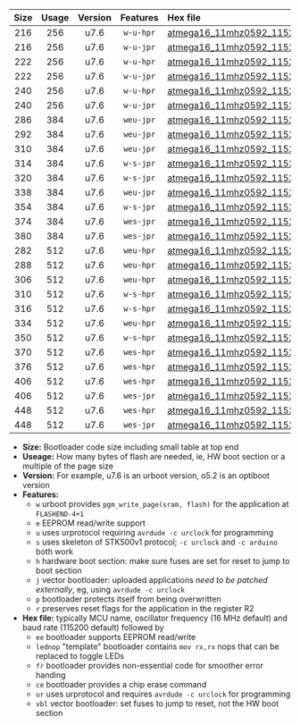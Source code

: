 |Size|Usage|Version|Features|Hex file|
|:-:|:-:|:-:|:-:|:--|
|216|256|u7.6|`w-u-hpr`|[atmega16_11mhz0592_115200bps_ur.hex](https://raw.githubusercontent.com/stefanrueger/urboot/main//atmega16_11mhz0592_115200bps_ur.hex)|
|216|256|u7.6|`w-u-jpr`|[atmega16_11mhz0592_115200bps_ur_vbl.hex](https://raw.githubusercontent.com/stefanrueger/urboot/main//atmega16_11mhz0592_115200bps_ur_vbl.hex)|
|222|256|u7.6|`w-u-hpr`|[atmega16_11mhz0592_115200bps_lednop_ur.hex](https://raw.githubusercontent.com/stefanrueger/urboot/main//atmega16_11mhz0592_115200bps_lednop_ur.hex)|
|222|256|u7.6|`w-u-jpr`|[atmega16_11mhz0592_115200bps_lednop_ur_vbl.hex](https://raw.githubusercontent.com/stefanrueger/urboot/main//atmega16_11mhz0592_115200bps_lednop_ur_vbl.hex)|
|240|256|u7.6|`w-u-hpr`|[atmega16_11mhz0592_115200bps_lednop_fr_ur.hex](https://raw.githubusercontent.com/stefanrueger/urboot/main//atmega16_11mhz0592_115200bps_lednop_fr_ur.hex)|
|240|256|u7.6|`w-u-jpr`|[atmega16_11mhz0592_115200bps_lednop_fr_ur_vbl.hex](https://raw.githubusercontent.com/stefanrueger/urboot/main//atmega16_11mhz0592_115200bps_lednop_fr_ur_vbl.hex)|
|286|384|u7.6|`weu-jpr`|[atmega16_11mhz0592_115200bps_ee_ur_vbl.hex](https://raw.githubusercontent.com/stefanrueger/urboot/main//atmega16_11mhz0592_115200bps_ee_ur_vbl.hex)|
|292|384|u7.6|`weu-jpr`|[atmega16_11mhz0592_115200bps_ee_lednop_ur_vbl.hex](https://raw.githubusercontent.com/stefanrueger/urboot/main//atmega16_11mhz0592_115200bps_ee_lednop_ur_vbl.hex)|
|310|384|u7.6|`weu-jpr`|[atmega16_11mhz0592_115200bps_ee_lednop_fr_ur_vbl.hex](https://raw.githubusercontent.com/stefanrueger/urboot/main//atmega16_11mhz0592_115200bps_ee_lednop_fr_ur_vbl.hex)|
|314|384|u7.6|`w-s-jpr`|[atmega16_11mhz0592_115200bps_vbl.hex](https://raw.githubusercontent.com/stefanrueger/urboot/main//atmega16_11mhz0592_115200bps_vbl.hex)|
|320|384|u7.6|`w-s-jpr`|[atmega16_11mhz0592_115200bps_lednop_vbl.hex](https://raw.githubusercontent.com/stefanrueger/urboot/main//atmega16_11mhz0592_115200bps_lednop_vbl.hex)|
|338|384|u7.6|`weu-jpr`|[atmega16_11mhz0592_115200bps_ee_lednop_fr_ce_ur_vbl.hex](https://raw.githubusercontent.com/stefanrueger/urboot/main//atmega16_11mhz0592_115200bps_ee_lednop_fr_ce_ur_vbl.hex)|
|354|384|u7.6|`w-s-jpr`|[atmega16_11mhz0592_115200bps_lednop_fr_vbl.hex](https://raw.githubusercontent.com/stefanrueger/urboot/main//atmega16_11mhz0592_115200bps_lednop_fr_vbl.hex)|
|374|384|u7.6|`wes-jpr`|[atmega16_11mhz0592_115200bps_ee_vbl.hex](https://raw.githubusercontent.com/stefanrueger/urboot/main//atmega16_11mhz0592_115200bps_ee_vbl.hex)|
|380|384|u7.6|`wes-jpr`|[atmega16_11mhz0592_115200bps_ee_lednop_vbl.hex](https://raw.githubusercontent.com/stefanrueger/urboot/main//atmega16_11mhz0592_115200bps_ee_lednop_vbl.hex)|
|282|512|u7.6|`weu-hpr`|[atmega16_11mhz0592_115200bps_ee_ur.hex](https://raw.githubusercontent.com/stefanrueger/urboot/main//atmega16_11mhz0592_115200bps_ee_ur.hex)|
|288|512|u7.6|`weu-hpr`|[atmega16_11mhz0592_115200bps_ee_lednop_ur.hex](https://raw.githubusercontent.com/stefanrueger/urboot/main//atmega16_11mhz0592_115200bps_ee_lednop_ur.hex)|
|306|512|u7.6|`weu-hpr`|[atmega16_11mhz0592_115200bps_ee_lednop_fr_ur.hex](https://raw.githubusercontent.com/stefanrueger/urboot/main//atmega16_11mhz0592_115200bps_ee_lednop_fr_ur.hex)|
|310|512|u7.6|`w-s-hpr`|[atmega16_11mhz0592_115200bps.hex](https://raw.githubusercontent.com/stefanrueger/urboot/main//atmega16_11mhz0592_115200bps.hex)|
|316|512|u7.6|`w-s-hpr`|[atmega16_11mhz0592_115200bps_lednop.hex](https://raw.githubusercontent.com/stefanrueger/urboot/main//atmega16_11mhz0592_115200bps_lednop.hex)|
|334|512|u7.6|`weu-hpr`|[atmega16_11mhz0592_115200bps_ee_lednop_fr_ce_ur.hex](https://raw.githubusercontent.com/stefanrueger/urboot/main//atmega16_11mhz0592_115200bps_ee_lednop_fr_ce_ur.hex)|
|350|512|u7.6|`w-s-hpr`|[atmega16_11mhz0592_115200bps_lednop_fr.hex](https://raw.githubusercontent.com/stefanrueger/urboot/main//atmega16_11mhz0592_115200bps_lednop_fr.hex)|
|370|512|u7.6|`wes-hpr`|[atmega16_11mhz0592_115200bps_ee.hex](https://raw.githubusercontent.com/stefanrueger/urboot/main//atmega16_11mhz0592_115200bps_ee.hex)|
|376|512|u7.6|`wes-hpr`|[atmega16_11mhz0592_115200bps_ee_lednop.hex](https://raw.githubusercontent.com/stefanrueger/urboot/main//atmega16_11mhz0592_115200bps_ee_lednop.hex)|
|406|512|u7.6|`wes-hpr`|[atmega16_11mhz0592_115200bps_ee_lednop_fr.hex](https://raw.githubusercontent.com/stefanrueger/urboot/main//atmega16_11mhz0592_115200bps_ee_lednop_fr.hex)|
|406|512|u7.6|`wes-jpr`|[atmega16_11mhz0592_115200bps_ee_lednop_fr_vbl.hex](https://raw.githubusercontent.com/stefanrueger/urboot/main//atmega16_11mhz0592_115200bps_ee_lednop_fr_vbl.hex)|
|448|512|u7.6|`wes-hpr`|[atmega16_11mhz0592_115200bps_ee_lednop_fr_ce.hex](https://raw.githubusercontent.com/stefanrueger/urboot/main//atmega16_11mhz0592_115200bps_ee_lednop_fr_ce.hex)|
|448|512|u7.6|`wes-jpr`|[atmega16_11mhz0592_115200bps_ee_lednop_fr_ce_vbl.hex](https://raw.githubusercontent.com/stefanrueger/urboot/main//atmega16_11mhz0592_115200bps_ee_lednop_fr_ce_vbl.hex)|

- **Size:** Bootloader code size including small table at top end
- **Useage:** How many bytes of flash are needed, ie, HW boot section or a multiple of the page size
- **Version:** For example, u7.6 is an urboot version, o5.2 is an optiboot version
- **Features:**
  + `w` urboot provides `pgm_write_page(sram, flash)` for the application at `FLASHEND-4+1`
  + `e` EEPROM read/write support
  + `u` uses urprotocol requiring `avrdude -c urclock` for programming
  + `s` uses skeleton of STK500v1 protocol; `-c urclock` and `-c arduino` both work
  + `h` hardware boot section: make sure fuses are set for reset to jump to boot section
  + `j` vector bootloader: uploaded applications *need to be patched externally*, eg, using `avrdude -c urclock`
  + `p` bootloader protects itself from being overwritten
  + `r` preserves reset flags for the application in the register R2
- **Hex file:** typically MCU name, oscillator frequency (16 MHz default) and baud rate (115200 default) followed by
  + `ee` bootloader supports EEPROM read/write
  + `lednop` "template" bootloader contains `mov rx,rx` nops that can be replaced to toggle LEDs
  + `fr` bootloader provides non-essential code for smoother error handing
  + `ce` bootloader provides a chip erase command
  + `ur` uses urprotocol and requires `avrdude -c urclock` for programming
  + `vbl` vector bootloader: set fuses to jump to reset, not the HW boot section
